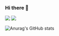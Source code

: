 ### Hi there 👋

<!--
**jody816/jody816** is a ✨ _special_ ✨ repository because its `README.md` (this file) appears on your GitHub profile.

Here are some ideas to get you started:

- 🔭 I’m currently working on ...
- 🌱 I’m currently learning ...
- 👯 I’m looking to collaborate on ...
- 🤔 I’m looking for help with ...
- 💬 Ask me about ...
- 📫 How to reach me: ...
- 😄 Pronouns: ...
- ⚡ Fun fact: ...
-->

<a href="https://www.instagram.com/jody816/" target="_blank"><img src="https://img.shields.io/badge/jody816-E4405F?style=flat-square&logo=Instagram&logoColor=white"/></a>
<a href="mailto:jody816@naver.com"><img src="https://img.shields.io/badge/Mail-D14836?style=flat-square&logo=gmail&logoColor=white&link=mailto:ojh9816@gmail.com"/></a>

![Anurag's GitHub stats](https://github-readme-stats.vercel.app/api?username=jody816&show_icons=true&theme=buefy)
